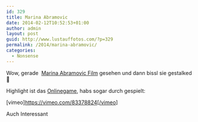 ```yaml
---
id: 329
title: Marina Abramovic
date: 2014-02-12T10:52:53+01:00
author: admin
layout: post
guid: http://www.lustauffotos.com/?p=329
permalink: /2014/marina-abramovic/
categories:
  - Nonsense
---
```

Wow, gerade  [Marina Abramovic Film](http://www.imdb.com/title/tt2073029/?ref_=fn_al_tt_4) gesehen und dann bissl sie gestalked 🙂

Highlight ist das [Onlinegame](http://www.pippinbarr.com/games/theartistispresent/TheArtistIsPresent.html), habs sogar durch gespielt:

[vimeo]<https://vimeo.com/83378824[/vimeo]>

Auch Interessant